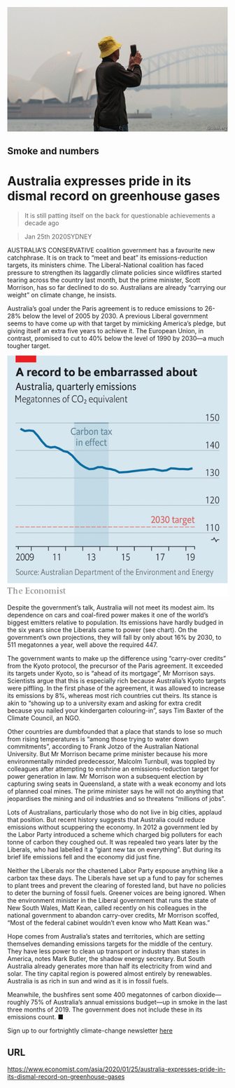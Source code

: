 ![](./images/20200125_ASP501.jpg)

## Smoke and numbers

# Australia expresses pride in its dismal record on greenhouse gases

> It is still patting itself on the back for questionable achievements a decade ago

> Jan 25th 2020SYDNEY

AUSTRALIA’S CONSERVATIVE coalition government has a favourite new catchphrase. It is on track to “meet and beat” its emissions-reduction targets, its ministers chime. The Liberal-National coalition has faced pressure to strengthen its laggardly climate policies since wildfires started tearing across the country last month, but the prime minister, Scott Morrison, has so far declined to do so. Australians are already “carrying our weight” on climate change, he insists.

Australia’s goal under the Paris agreement is to reduce emissions to 26-28% below the level of 2005 by 2030. A previous Liberal government seems to have come up with that target by mimicking America’s pledge, but giving itself an extra five years to achieve it. The European Union, in contrast, promised to cut to 40% below the level of 1990 by 2030—a much tougher target.



![](./images/20200125_ASC370.png)

Despite the government’s talk, Australia will not meet its modest aim. Its dependence on cars and coal-fired power makes it one of the world’s biggest emitters relative to population. Its emissions have hardly budged in the six years since the Liberals came to power (see chart). On the government’s own projections, they will fall by only about 16% by 2030, to 511 megatonnes a year, well above the required 447.

The government wants to make up the difference using “carry-over credits” from the Kyoto protocol, the precursor of the Paris agreement. It exceeded its targets under Kyoto, so is “ahead of its mortgage”, Mr Morrison says. Scientists argue that this is especially rich because Australia’s Kyoto targets were piffling. In the first phase of the agreement, it was allowed to increase its emissions by 8%, whereas most rich countries cut theirs. Its stance is akin to “showing up to a university exam and asking for extra credit because you nailed your kindergarten colouring-in”, says Tim Baxter of the Climate Council, an NGO.

Other countries are dumbfounded that a place that stands to lose so much from rising temperatures is “among those trying to water down commitments”, according to Frank Jotzo of the Australian National University. But Mr Morrison became prime minister because his more environmentally minded predecessor, Malcolm Turnbull, was toppled by colleagues after attempting to enshrine an emissions-reduction target for power generation in law. Mr Morrison won a subsequent election by capturing swing seats in Queensland, a state with a weak economy and lots of planned coal mines. The prime minister says he will not do anything that jeopardises the mining and oil industries and so threatens “millions of jobs”.

Lots of Australians, particularly those who do not live in big cities, applaud that position. But recent history suggests that Australia could reduce emissions without scuppering the economy. In 2012 a government led by the Labor Party introduced a scheme which charged big polluters for each tonne of carbon they coughed out. It was repealed two years later by the Liberals, who had labelled it a “giant new tax on everything”. But during its brief life emissions fell and the economy did just fine.

Neither the Liberals nor the chastened Labor Party espouse anything like a carbon tax these days. The Liberals have set up a fund to pay for schemes to plant trees and prevent the clearing of forested land, but have no policies to deter the burning of fossil fuels. Greener voices are being ignored. When the environment minister in the Liberal government that runs the state of New South Wales, Matt Kean, called recently on his colleagues in the national government to abandon carry-over credits, Mr Morrison scoffed, “Most of the federal cabinet wouldn’t even know who Matt Kean was.”

Hope comes from Australia’s states and territories, which are setting themselves demanding emissions targets for the middle of the century. They have less power to clean up transport or industry than states in America, notes Mark Butler, the shadow energy secretary. But South Australia already generates more than half its electricity from wind and solar. The tiny capital region is powered almost entirely by renewables. Australia is as rich in sun and wind as it is in fossil fuels.

Meanwhile, the bushfires sent some 400 megatonnes of carbon dioxide—roughly 75% of Australia’s annual emissions budget—up in smoke in the last three months of 2019. The government does not include these in its emissions count. ■

Sign up to our fortnightly climate-change newsletter [here](https://www.economist.com//theclimateissue/)

## URL

https://www.economist.com/asia/2020/01/25/australia-expresses-pride-in-its-dismal-record-on-greenhouse-gases
